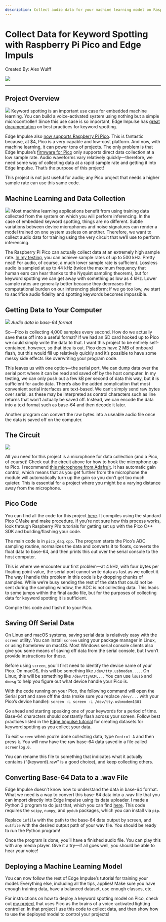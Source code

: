 ```yaml
---
description: Collect audio data for your machine learning model on Raspberry Pi Pico.
---
```


# Collect Data for Keyword Spotting with Raspberry Pi Pico and Edge Impuls

Created By:
Alex Wulff

![](.gitbook/assets/pico-collect/img_3512_RJ8fdfmh7U.jpg)

- - - -
## Project Overview
![](.gitbook/assets/pico-collect/cropped.jpg)
Keyword spotting is an important use case for embedded machine learning. You can build a voice-activated system using nothing but a simple microcontroller! Since this use case is so important, Edge Impulse has [great documentation](https://www.edgeimpulse.com/blog/getting-started-wizard-train-your-first-keyword-spotting-model-in-under-5-minutes) on best practices for keyword spotting.

Edge Impulse also [now supports Raspberry Pi Pico](https://www.edgeimpulse.com/blog/announcing-official-support-for-the-raspberry-pi-pico-rp2040). This is fantastic because, at $4, Pico is a very capable and low-cost platform. And now, with machine learning, it can power tons of projects. The only problem is that Edge Impulse’s [firmware for Pico](https://github.com/edgeimpulse/firmware-pi-rp2040) only supports direct data collection at a low sample rate. Audio waveforms vary relatively quickly—therefore, we need some way of collecting data at a rapid sample rate and getting it into Edge Impulse. That’s the purpose of this project!

This project is not just useful for audio; any Pico project that needs a higher sample rate can use this same code.

## Machine Learning and Data Collection
![](.gitbook/assets/pico-collect/img_3512_RJ8fdfmh7U.jpg)
Most machine learning applications benefit from using training data collected from the system on which you will perform inferencing. In the case of embedded keyword spotting, things are no different. Subtle variations between device microphones and noise signatures can render a model trained on one system useless on another. Therefore, we want to collect audio data for training using the very circuit that we’ll use to perform inferencing.

The Raspberry Pi Pico can actually collect data at an extremely high sample rate. [In my testing](https://www.hackster.io/AlexWulff/adc-sampling-and-fft-on-raspberry-pi-pico-f883dd), you can achieve sample rates of up to 500 kHz. Pretty neat! For audio, of course, a much lower sample rate is sufficient. Lossless audio is sampled at up to 44 kHz (twice the maximum frequency that human ears can hear thanks to the Nyquist sampling theorem), but for keyword spotting we can get away with something as low as 4 kHz. Lower sample rates are generally better because they decreases the computational burden on our inferencing platform; if we go too low, we start to sacrifice audio fidelity and spotting keywords becomes impossible.

## Getting Data to Your Computer
![](.gitbook/assets/pico-collect/A54ED154-E3BB-46C6-9C99-9024BD8868B6.png)
_Audio data in base-64 format_

So—Pico is collecting 4,000 samples every second. How do we actually save these off into a useful format? If we had an SD card hooked up to Pico we could simply write the data to that. I want this project to be entirely self-contained, however, so that idea is out. Pico does have 2 MB of onboard flash, but this would fill up relatively quickly and it’s possible to have some messy side effects like overwriting your program code.

This leaves us with one option—the serial port. We can dump data over the serial port where it can be read and saved off by the host computer. In my testing, we can only push out a few kB per second of data this way, but it is sufficient for audio data. There’s also the added complication that most convenient serial interfaces are text-based. We can’t simply send raw bytes over serial, as these may be interpreted as control characters such as line returns that won’t actually be saved off. Instead, we can encode the data into a text format such as base-64 and then decode it later.

Another program can convert the raw bytes into a useable audio file once the data is saved off on the computer.

## The Circuit
![](.gitbook/assets/pico-collect/779729FE-A6C5-4344-BFFD-7A82105CF072.png)

All you need for this project is a microphone for data collection (and a Pico, of course)! Check out the circuit above for how to hook the microphone up to Pico. I recommend [this microphone from Adafruit](https://www.amazon.com/Adafruit-Electret-Microphone-Amplifier-MAX9814/dp/B00SLYAI9K?crid=1X1U8WDI8EWI2&keywords=agc+microphone+adafruit&qid=1657032384&sprefix=agc+microphone+adafruit,aps,60&sr=8-4&linkCode=sl1&tag=alex040-20&linkId=cea31751db0847b9031760d4304b0be2&language=en_US&ref_=as_li_ss_tl). It has automatic gain control, which means that as you get further from the microphone the module will automatically turn up the gain so you don’t get too much quieter. This is essential for a project where you might be a varying distance away from the microphone.

## Pico Code
You can find all the code for this project [here](https://github.com/AlexFWulff/awulff-pico-playground/tree/main/pico-daq). It compiles using the standard Pico CMake and make procedure. If you’re not sure how this process works, look through Raspberry Pi’s tutorials for getting set up with the Pico C++ SDK and building/flashing your code.

The main code is in `pico_daq.cpp`. The program starts the Pico’s ADC sampling routine, normalizes the data and converts it to floats, converts the float data to base-64, and then prints this out over the serial console to the host computer.

This is where we encounter our first problem—at 4 kHz, with four bytes per floating point value, the serial port cannot write data as fast as we collect it. The way I handle this problem in this code is by dropping chunks of samples. While we’re busy sending the rest of the data that could not be sent during the sampling window, the ADC is not collecting data. This leads to some jumps within the final audio file, but for the purposes of collecting data for keyword spotting it is sufficient. 

Compile this code and flash it to your Pico.

## Saving Off Serial Data
On Linux and macOS systems, saving serial data is relatively easy with the `screen` utility. You can install `screen` using your package manager in Linux, or using homebrew on macOS. Most Windows serial console clients also give you some means of saving off data from the serial console, but I won’t provide instructions for these.

Before using `screen`, you’ll first need to identify the device name of your Pico. On macOS, this will be something like `/dev/tty.usbmodem....`. On Linux, this will be something like `/dev/ttyACM...`. You can use `lsusb` and `dmesg` to help you figure out what device handle your Pico is.

With the code running on your Pico, the following command will open the Serial port and save off the data (make sure you replace `/dev/...` with your Pico’s device handle):
`screen -L screen -L /dev/tty.usbmodem1301`

Go ahead and starting speaking one of your keywords for a period of time. Base-64 characters should constantly flash across your screen. Follow best practices listed in the [Edge Impulse tutorial](https://docs.edgeimpulse.com/docs/tutorials/responding-to-your-voice) for creating datasets for keyword spotting as you collect your data.

To exit `screen` when you’re done collecting data, type `Control-A` and then press `k`. You will now have the raw base-64 data saved in a file called `screenlog.0`.

You can rename this file to something that indicates what it actually contains (“{keyword}.raw” is a good choice), and keep collecting others.

## Converting Base-64 Data to a .wav File
Edge Impulse doesn’t know how to understand the data in base-64 format. What we need is a way to convert this base-64 data into a .wav file that you can import directly into Edge Impulse using its data uploader. I made a Python 3 program to do just that, which you can find [here](https://github.com/AlexFWulff/awulff-pico-playground/blob/main/pico-daq/py/b64_float_to_wave.py). This code requires the `scipy`, `numpy`, and `pydub` packages, which you can install via `pip`.

Replace `infile` with the path to the base-64 data output by screen, and `outfile` with the desired output path of your wav file. You should be ready to run the Python program!

Once the program is done, you’ll have a finished audio file. You can play this with any media player. Give it a try—if all goes well, you should be able to hear your voice!

## Deploying a Machine Learning Model
You can now follow the rest of Edge Impulse’s tutorial for training your model. Everything else, including all the tips, applies! Make sure you have enough training data, have a balanced dataset, use enough classes, etc.

For instructions on how to deploy a keyword spotting model on Pico, check out [my project](https://docs.edgeimpulse.com/experts/voice-activated-led-controller) that uses Pico as the brains of a voice-activated lighting controller. In that project I use this code to collect data, and then show how to use the deployed model to control your projects!



